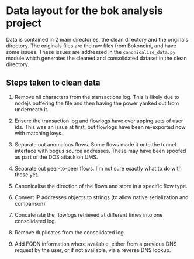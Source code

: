 # Data layout for the bok analysis project

Data is contained in 2 main directories, the clean directory and the originals
directory. The originals files are the raw files from Bokondini, and have some
issues. These issues are addressed in the `canonicalize_data.py` module which
generates the cleaned and consolidated dataset in the clean directory.

## Steps taken to clean data

1. Remove nil characters from the transactions log. This is likely due to nodejs
buffering the file and then having the power yanked out from underneath it.

2. Ensure the transaction log and flowlogs have overlapping sets of user ids.
This was an issue at first, but flowlogs have been re-exported now with matching
keys.

3. Separate out anomalous flows. Some flows made it onto the tunnel interface
with bogus source addresses. These may have been spoofed as part of the DOS
attack on UMS.

4. Separate out peer-to-peer flows. I'm not sure exactly what to do with these
yet.

5. Canonicalise the direction of the flows and store in a specific flow type.

6. Convert IP addresses objects to strings (to allow native serialization and
comparison)

7. Concatenate the flowlogs retrieved at different times into one consolidated
log.

8. Remove duplicates from the consolidated log.

9. Add FQDN information where available, either from a previous DNS request by
the user, or if not available, via a reverse DNS lookup.
